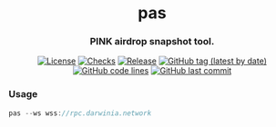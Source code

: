 <div align="center">

# pas
### PINK airdrop snapshot tool.

[![License](https://img.shields.io/badge/License-GPLv3-blue.svg)](https://www.gnu.org/licenses/gpl-3.0)
[![Checks](https://github.com/dcdao/pink-airdrop-snapshot/actions/workflows/checks.yml/badge.svg?branch=main)](https://github.com/dcdao/pink-airdrop-snapshot/actions/workflows/checks.yml)
[![Release](https://github.com/dcdao/pink-airdrop-snapshot/actions/workflows/release.yml/badge.svg)](https://github.com/dcdao/pink-airdrop-snapshot/actions/workflows/release.yml)
[![GitHub tag (latest by date)](https://img.shields.io/github/v/tag/dcdao/pink-airdrop-snapshot)](https://github.com/dcdao/pink-airdrop-snapshot/tags)
[![GitHub code lines](https://tokei.rs/b1/github/dcdao/pink-airdrop-snapshot)](https://github.com/dcdao/pink-airdrop-snapshot)
[![GitHub last commit](https://img.shields.io/github/last-commit/dcdao/pink-airdrop-snapshot?color=red&style=plastic)](https://github.com/dcdao/pink-airdrop-snapshot)

</div>

### Usage
```rs
pas --ws wss://rpc.darwinia.network
```
